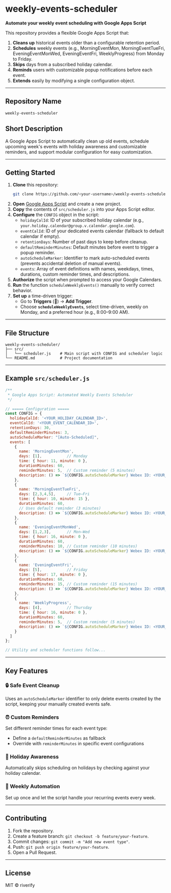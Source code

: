 # weekly-events-scheduler

**Automate your weekly event scheduling with Google Apps Script**

This repository provides a flexible Google Apps Script that:

1. **Cleans up** historical events older than a configurable retention period.
2. **Schedules** weekly events (e.g., MorningEventMon, MorningEventTueFri, EveningEventMonWed, EveningEventFri, WeeklyProgress) from Monday to Friday.
3. **Skips** days from a subscribed holiday calendar.
4. **Reminds** users with customizable popup notifications before each event.
5. **Extends** easily by modifying a single configuration object.

---

## Repository Name

`weekly-events-scheduler`

## Short Description

A Google Apps Script to automatically clean up old events, schedule upcoming week's events with holiday awareness and customizable reminders, and support modular configuration for easy customization.

---

## Getting Started

1. **Clone** this repository:
   ```bash
   git clone https://github.com/<your-username>/weekly-events-scheduler.git
   ```
2. **Open** [Google Apps Script](https://script.google.com/) and create a new project.
3. **Copy** the contents of `src/scheduler.js` into your Apps Script editor.
4. **Configure** the `CONFIG` object in the script:
   - `holidayCalId`: ID of your subscribed holiday calendar (e.g., `your.holiday.calendar@group.v.calendar.google.com`).
   - `eventCalId`: ID of your dedicated events calendar (fallback to default calendar if empty).
   - `retentionDays`: Number of past days to keep before cleanup.
   - `defaultReminderMinutes`: Default minutes before event to trigger a popup reminder.
   - `autoScheduleMarker`: Identifier to mark auto-scheduled events (prevents accidental deletion of manual events).
   - `events`: Array of event definitions with names, weekdays, times, durations, custom reminder times, and descriptions.
5. **Authorize** the script when prompted to access your Google Calendars.
6. **Run** the function `scheduleWeeklyEvents()` manually to verify correct behavior.
7. **Set up** a time-driven trigger:
   - Go to **Triggers** (🔔) → **Add Trigger**.
   - Choose **`scheduleWeeklyEvents`**, select time-driven, weekly on Monday, and a preferred hour (e.g., 8:00–9:00 AM).

---

## File Structure

```text
weekly-events-scheduler/
├── src/
│   └── scheduler.js    # Main script with CONFIG and scheduler logic
└── README.md           # Project documentation
```

---

## Example `src/scheduler.js`

```javascript
/**
 * Google Apps Script: Automated Weekly Events Scheduler
 */

// ===== Configuration =====
const CONFIG = {
  holidayCalId: '<YOUR_HOLIDAY_CALENDAR_ID>',
  eventCalId: '<YOUR_EVENT_CALENDAR_ID>',
  retentionDays: 30,
  defaultReminderMinutes: 3,
  autoScheduleMarker: "[Auto-Scheduled]",
  events: [
    {
      name: 'MorningEventMon',
      days: [1],           // Monday
      time: { hour: 11, minute: 0 },
      durationMinutes: 60,
      reminderMinutes: 5,  // Custom reminder (5 minutes)
      description: () => `${CONFIG.autoScheduleMarker} Webex ID: <YOUR_WEBEX_ID>`
    },
    {
      name: 'MorningEventTueFri',
      days: [2,3,4,5],     // Tue–Fri
      time: { hour: 10, minute: 15 },
      durationMinutes: 60,
      // Uses default reminder (3 minutes)
      description: () => `${CONFIG.autoScheduleMarker} Webex ID: <YOUR_WEBEX_ID>`
    },
    {
      name: 'EveningEventMonWed',
      days: [1,2,3],       // Mon–Wed
      time: { hour: 16, minute: 0 },
      durationMinutes: 60,
      reminderMinutes: 10, // Custom reminder (10 minutes)
      description: () => `${CONFIG.autoScheduleMarker} Webex ID: <YOUR_WEBEX_ID>`
    },
    {
      name: 'EveningEventFri',
      days: [5],           // Friday
      time: { hour: 17, minute: 0 },
      durationMinutes: 60,
      reminderMinutes: 15, // Custom reminder (15 minutes)
      description: () => `${CONFIG.autoScheduleMarker} Webex ID: <YOUR_WEBEX_ID>`
    },
    {
      name: 'WeeklyProgress',
      days: [4],           // Thursday
      time: { hour: 16, minute: 0 },
      durationMinutes: 60,
      reminderMinutes: 5,  // Custom reminder (5 minutes)
      description: () => `${CONFIG.autoScheduleMarker} Webex ID: <YOUR_WEBEX_ID>`
    }
  ]
};

// Utility and scheduler functions follow...
```

---

## Key Features

### 🔒 Safe Event Cleanup
Uses an `autoScheduleMarker` identifier to only delete events created by the script, keeping your manually created events safe.

### ⏰ Custom Reminders
Set different reminder times for each event type:
- Define a `defaultReminderMinutes` as fallback
- Override with `reminderMinutes` in specific event configurations

### 📅 Holiday Awareness
Automatically skips scheduling on holidays by checking against your holiday calendar.

### 🔄 Weekly Automation
Set up once and let the script handle your recurring events every week.

---

## Contributing

1. Fork the repository.
2. Create a feature branch: `git checkout -b feature/your-feature`.
3. Commit changes: `git commit -m "Add new event type"`.
4. Push: `git push origin feature/your-feature`.
5. Open a Pull Request.

---

## License

MIT © riverify
